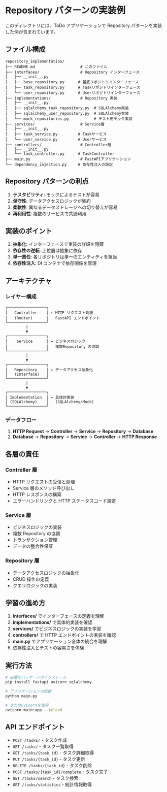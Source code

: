 # Repository パターンの実装例

このディレクトリには、ToDo アプリケーションで Repository パターンを実装した例が含まれています。

## ファイル構成

```
repository_implementation/
├── README.md                    # このファイル
├── interfaces/                  # Repository インターフェース
│   ├── __init__.py
│   ├── base_repository.py      # 基底リポジトリインターフェース
│   ├── task_repository.py      # Taskリポジトリインターフェース
│   └── user_repository.py      # Userリポジトリインターフェース
├── implementations/             # Repository 実装
│   ├── __init__.py
│   ├── sqlalchemy_task_repository.py  # SQLAlchemy実装
│   ├── sqlalchemy_user_repository.py  # SQLAlchemy実装
│   └── mock_repositories.py           # テスト用モック実装
├── services/                    # Service層
│   ├── __init__.py
│   ├── task_service.py         # Taskサービス
│   └── user_service.py         # Userサービス
├── controllers/                 # Controller層
│   ├── __init__.py
│   └── task_controller.py      # TaskController
├── main.py                      # FastAPIアプリケーション
└── dependency_injection.py     # 依存性注入の設定
```

## Repository パターンの利点

1. **テスタビリティ**: モックによるテストが容易
2. **保守性**: データアクセスロジックが集約
3. **柔軟性**: 異なるデータストレージへの切り替えが容易
4. **再利用性**: 複数のサービスで共通利用

## 実装のポイント

1. **抽象化**: インターフェースで実装の詳細を隠蔽
2. **依存性の逆転**: 上位層は抽象に依存
3. **単一責任**: 各リポジトリは単一のエンティティを担当
4. **依存性注入**: DI コンテナで依存関係を管理

## アーキテクチャ

### レイヤー構成

```
┌─────────────────┐
│   Controller    │ ← HTTP リクエスト処理
│   (Router)      │   FastAPI エンドポイント
└─────────────────┘
         │
         ▼
┌─────────────────┐
│    Service      │ ← ビジネスロジック
│                 │   複数Repository の協調
└─────────────────┘
         │
         ▼
┌─────────────────┐
│   Repository    │ ← データアクセス抽象化
│   (Interface)   │
└─────────────────┘
         │
         ▼
┌─────────────────┐
│ Implementation  │ ← 具体的実装
│ (SQLAlchemy)    │   (SQLAlchemy/Mock)
└─────────────────┘
```

### データフロー

1. **HTTP Request** → **Controller** → **Service** → **Repository** → **Database**
2. **Database** → **Repository** → **Service** → **Controller** → **HTTP Response**

## 各層の責任

### Controller 層

- HTTP リクエストの受信と処理
- Service 層のメソッド呼び出し
- HTTP レスポンスの構築
- エラーハンドリングと HTTP ステータスコード設定

### Service 層

- ビジネスロジックの実装
- 複数 Repository の協調
- トランザクション管理
- データの整合性保証

### Repository 層

- データアクセスロジックの抽象化
- CRUD 操作の定義
- クエリロジックの実装

## 学習の進め方

1. **interfaces/** でインターフェースの定義を理解
2. **implementations/** で具体的実装を確認
3. **services/** でビジネスロジックの実装を学習
4. **controllers/** で HTTP エンドポイントの実装を確認
5. **main.py** でアプリケーション全体の統合を理解
6. 依存性注入とテストの容易さを体験

## 実行方法

```bash
# 必要なパッケージのインストール
pip install fastapi uvicorn sqlalchemy

# アプリケーションの起動
python main.py

# またはuvicornを使用
uvicorn main:app --reload
```

## API エンドポイント

- `POST /tasks/` - タスク作成
- `GET /tasks/` - タスク一覧取得
- `GET /tasks/{task_id}` - タスク詳細取得
- `PUT /tasks/{task_id}` - タスク更新
- `DELETE /tasks/{task_id}` - タスク削除
- `POST /tasks/{task_id}/complete` - タスク完了
- `GET /tasks/search` - タスク検索
- `GET /tasks/statistics` - 統計情報取得
